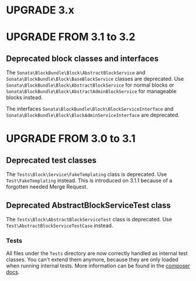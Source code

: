 UPGRADE 3.x
===========

UPGRADE FROM 3.1 to 3.2
=======================

## Deprecated block classes and interfaces

The `Sonata\BlockBundle\Block\AbstractBlockService` and `Sonata\BlockBundle\Block\BaseBlockService` classes are deprecated.
Use `Sonata\BlockBundle\Block\AbstractBlockService` for normal blocks or `Sonata\BlockBundle\Block\AbstractAdminBlockService` for manageable blocks instead.

The interfaces `Sonata\BlockBundle\Block\BlockServiceInterface` and `Sonata\BlockBundle\Block\BlockAdminServiceInterface` are deprecated.

UPGRADE FROM 3.0 to 3.1
=======================

## Deprecated test classes

The `Tests\Block\Service\FakeTemplating` class is deprecated. Use `Test\FakeTemplating` instead.
This is introduced on 3.1.1 because of a forgotten needed Merge Request.

## Deprecated AbstractBlockServiceTest class

The `Tests\Block\AbstractBlockServiceTest` class is deprecated. Use `Test\AbstractBlockServiceTestCase` instead.

### Tests

All files under the ``Tests`` directory are now correctly handled as internal test classes.
You can't extend them anymore, because they are only loaded when running internal tests.
More information can be found in the [composer docs](https://getcomposer.org/doc/04-schema.md#autoload-dev).

